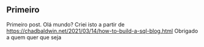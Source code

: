 ## Primeiro

Primeiro post. Olá mundo? 
Criei isto a partir de https://chadbaldwin.net/2021/03/14/how-to-build-a-sql-blog.html 
Obrigado a quem quer que seja
